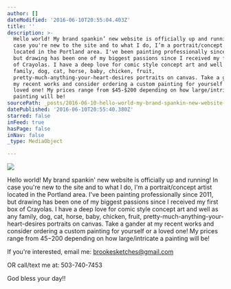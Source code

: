 ```yaml
---
author: []
dateModified: '2016-06-10T20:55:04.403Z'
title: ''
description: >-
  Hello world! My brand spankin’ new website is officially up and running! In
  case you're new to the site and to what I do, I’m a portrait/concept artist
  located in the Portland area. I've been painting professionally since 2011,
  but drawing has been one of my biggest passions since I received my first box
  of Crayolas. I have a deep love for comic style concept art and well as any
  family, dog, cat, horse, baby, chicken, fruit,
  pretty-much-anything-your-heart-desires portraits on canvas. Take a gander at
  my recent works and consider ordering a custom painting for yourself or a
  loved one! My prices range from $45-$200 depending on how large/intricate a
  painting will be!
sourcePath: _posts/2016-06-10-hello-world-my-brand-spankin-new-website-is-officially-up.md
datePublished: '2016-06-10T20:55:40.380Z'
starred: false
inFeed: true
hasPage: false
inNav: false
_type: MediaObject

---
```

![](https://the-grid-user-content.s3-us-west-2.amazonaws.com/81ab2691-d57a-4fcb-825c-f6dda07e06e6.jpg)

Hello world! My brand spankin' new website is officially up and running! In case you're new to the site and to what I do, I'm a portrait/concept artist located in the Portland area. I've been painting professionally since 2011, but drawing has been one of my biggest passions since I received my first box of Crayolas. I have a deep love for comic style concept art and well as any family, dog, cat, horse, baby, chicken, fruit, pretty-much-anything-your-heart-desires portraits on canvas. Take a gander at my recent works and consider ordering a custom painting for yourself or a loved one! My prices range from $45-$200 depending on how large/intricate a painting will be!

If you're interested, email me: brookesketches@gmail.com

OR call/text me at: 503-740-7453

God bless your day!!